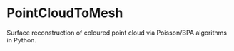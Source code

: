 # PointCloudToMesh

Surface reconstruction of coloured point cloud via Poisson/BPA algorithms in Python. 
